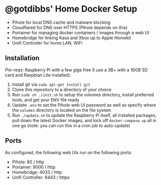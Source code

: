 # @gotdibbs' Home Docker Setup

 - Pihole for local DNS cache and malware blocking
 - Cloudflared for DNS over HTTPS (Pihole depends on this)
 - Portainer for managing docker containers / images through a web UI
 - Homebridge for linking Kasa and Xbox up to Apple Homekit
 - Unifi Controller for home LAN, WiFi

## Installation

*Pre-reqs:* Raspberry Pi with a few gigs free (I use a 3B+ with a 16GB SD card and Raspbian Lite installed).

1. Install git via `sudo apt-get install git`
2. Clone this repository to a directory of your choice
3. Run `sudo sh ./init.sh` to setup the volumes directory, install preferred tools, and get your ENV file ready
4. Update `.env` to set the Pihole web UI password as well as specify where the `volumes` directory is located on the file system
5. Run `./update.sh` to update the Raspberry Pi itself, all installed packages, pull down the latest Docker images, and kick off `docker-compose up` all in one go (note: you can run this in a cron job to auto-update)

## Ports

As configured, the following web UIs run on the following ports:

 - Pihole: 80 / http
 - Portainer: 9000 / http
 - Homebridge: 4033 / http
 - Unifi Controller: 8443 / https


